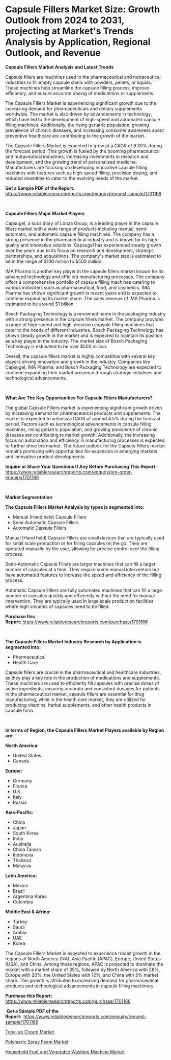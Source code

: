 <p><h1>Capsule Fillers Market Size: Growth Outlook from 2024 to 2031, projecting at Market's Trends Analysis by Application, Regional Outlook, and Revenue</h1></p><p><strong>Capsule Fillers Market Analysis and Latest Trends</strong></p>
<p><p>Capsule fillers are machines used in the pharmaceutical and nutraceutical industries to fill empty capsule shells with powders, pellets, or liquids. These machines help streamline the capsule filling process, improve efficiency, and ensure accurate dosing of medications or supplements.</p><p>The Capsule Fillers Market is experiencing significant growth due to the increasing demand for pharmaceuticals and dietary supplements worldwide. The market is also driven by advancements in technology, which have led to the development of high-speed and automated capsule filling machines. Additionally, the rising geriatric population, growing prevalence of chronic diseases, and increasing consumer awareness about preventive healthcare are contributing to the growth of the market.</p><p>The Capsule Fillers Market is expected to grow at a CAGR of 8.30% during the forecast period. This growth is fueled by the booming pharmaceutical and nutraceutical industries, increasing investments in research and development, and the growing trend of personalized medicine. Manufacturers are focusing on developing innovative capsule filling machines with features such as high-speed filling, precision dosing, and reduced downtime to cater to the evolving needs of the market.</p></p>
<p><strong>Get a Sample PDF of the Report:&nbsp;</strong> <a href="https://www.reliableresearchreports.com/enquiry/request-sample/1701166">https://www.reliableresearchreports.com/enquiry/request-sample/1701166</a></p>
<p>&nbsp;</p>
<p><strong>Capsule Fillers Major Market Players</strong></p>
<p><p>Capsugel, a subsidiary of Lonza Group, is a leading player in the capsule fillers market with a wide range of products including manual, semi-automatic, and automatic capsule filling machines. The company has a strong presence in the pharmaceutical industry and is known for its high-quality and innovative solutions. Capsugel has experienced steady growth over the years due to its focus on research and development, strategic partnerships, and acquisitions. The company's market size is estimated to be in the range of $100 million to $500 million.</p><p>IMA Pharma is another key player in the capsule fillers market known for its advanced technology and efficient manufacturing processes. The company offers a comprehensive portfolio of capsule filling machines catering to various industries such as pharmaceutical, food, and cosmetics. IMA Pharma has shown significant growth in recent years and is expected to continue expanding its market share. The sales revenue of IMA Pharma is estimated to be around $1 billion.</p><p>Bosch Packaging Technology is a renowned name in the packaging industry with a strong presence in the capsule fillers market. The company provides a range of high-speed and high-precision capsule filling machines that cater to the needs of different industries. Bosch Packaging Technology has shown steady growth in the market and is expected to maintain its position as a key player in the industry. The market size of Bosch Packaging Technology is estimated to be over $500 million.</p><p>Overall, the capsule fillers market is highly competitive with several key players driving innovation and growth in the industry. Companies like Capsugel, IMA Pharma, and Bosch Packaging Technology are expected to continue expanding their market presence through strategic initiatives and technological advancements.</p></p>
<p>&nbsp;</p>
<p><strong>What Are The Key Opportunities For Capsule Fillers Manufacturers?</strong></p>
<p><p>The global Capsule Fillers market is experiencing significant growth driven by increasing demand for pharmaceutical products and supplements. The market is expected to witness a CAGR of around 4.5% during the forecast period. Factors such as technological advancements in capsule filling machines, rising geriatric population, and growing prevalence of chronic diseases are contributing to market growth. Additionally, the increasing focus on automation and efficiency in manufacturing processes is expected to further drive the market. The future outlook for the Capsule Fillers market remains promising with opportunities for expansion in emerging markets and innovative product developments.</p></p>
<p><strong>Inquire or Share Your Questions If Any Before Purchasing This Report:</strong> <a href="https://www.reliableresearchreports.com/enquiry/pre-order-enquiry/1701166">https://www.reliableresearchreports.com/enquiry/pre-order-enquiry/1701166</a></p>
<p>&nbsp;</p>
<p><strong>Market Segmentation</strong></p>
<p><strong>The Capsule Fillers Market Analysis by types is segmented into:</strong></p>
<p><ul><li>Manual (Hand held) Capsule Fillers</li><li>Semi-Automatic Capsule Fillers</li><li>Automatic Capsule Fillers</li></ul></p>
<p><p>Manual (Hand held) Capsule Fillers are small devices that are typically used for small scale production or for filling capsules on the go. They are operated manually by the user, allowing for precise control over the filling process.</p><p>Semi-Automatic Capsule Fillers are larger machines that can fill a larger number of capsules at a time. They require some manual intervention but have automated features to increase the speed and efficiency of the filling process.</p><p>Automatic Capsule Fillers are fully automated machines that can fill a large number of capsules quickly and efficiently without the need for manual intervention. They are typically used in large scale production facilities where high volumes of capsules need to be filled.</p></p>
<p><strong>Purchase this Report:&nbsp;</strong><a href="https://www.reliableresearchreports.com/purchase/1701166">https://www.reliableresearchreports.com/purchase/1701166</a></p>
<p>&nbsp;</p>
<p><strong>The Capsule Fillers Market Industry Research by Application is segmented into:</strong></p>
<p><ul><li>Pharmaceutical</li><li>Health Care</li></ul></p>
<p><p>Capsule fillers are crucial in the pharmaceutical and healthcare industries, as they play a key role in the production of medications and supplements. These machines are used to efficiently fill capsules with precise doses of active ingredients, ensuring accurate and consistent dosages for patients. In the pharmaceutical market, capsule fillers are essential for drug manufacturing, while in the health care market, they are utilized for producing vitamins, herbal supplements, and other health products in capsule form.</p></p>
<p>&nbsp;</p>
<p><strong>In terms of Region, the Capsule Fillers Market Players available by Region are:</strong></p>
<p>
    <p> <strong> North America: </strong>
        <ul>
            <li>United States</li>
            <li>Canada</li>
        </ul>
        </p> 
    <p> <strong> Europe: </strong>
        <ul>
            <li>Germany</li>
            <li>France</li>
            <li>U.K.</li>
            <li>Italy</li>
            <li>Russia</li>
        </ul>
        </p> 
    <p> <strong> Asia-Pacific: </strong>
        <ul>
            <li>China</li>
            <li>Japan</li>
            <li>South Korea</li>
            <li>India</li>
            <li>Australia</li>
            <li>China Taiwan</li>
            <li>Indonesia</li>
            <li>Thailand</li>
            <li>Malaysia</li>
        </ul>
        </p> 
    <p> <strong> Latin America: </strong>
        <ul>
            <li>Mexico</li>
            <li>Brazil</li>
            <li>Argentina Korea</li>
            <li>Colombia</li>
        </ul>
        </p> 
    <p> <strong> Middle East & Africa: </strong>
        <ul>
            <li>Turkey</li>
            <li>Saudi</li>
            <li>Arabia</li>
            <li>UAE</li>
            <li>Korea</li>
        </ul>
    </p>
    </p>
<p><p>The Capsule Fillers Market is expected to experience robust growth in the regions of North America (NA), Asia Pacific (APAC), Europe, United States (USA), and China. Among these regions, APAC is projected to dominate the market with a market share of 35%, followed by North America with 28%, Europe with 20%, the United States with 12%, and China with 5% market share. This growth is attributed to increasing demand for pharmaceutical products and technological advancements in capsule filling machinery.</p></p>
<p><strong>Purchase this Report: </strong><a href="https://www.reliableresearchreports.com/purchase/1701166">https://www.reliableresearchreports.com/purchase/1701166</a></p>
<p>&nbsp;<strong>Get a Sample PDF of the Report:&nbsp;&nbsp;</strong><a href="https://www.reliableresearchreports.com/enquiry/request-sample/1701166">https://www.reliableresearchreports.com/enquiry/request-sample/1701166</a></p>
<p><strong></strong></p>
<p><p><a href="https://view.publitas.com/reportprime-1/tone-up-cream-market-with-the-goal-of-estimating-the-market-size-and-future-growth-potential-of-various-market-segments-based-on-component-applications-end-user-and-region/">Tone-up Cream Market</a></p><p><a href="https://view.publitas.com/reportprime-1/polymeric-spray-foam-market-a-comprehensive-report-of-its-market-share-growth-trends-2023-2030/">Polymeric Spray Foam Market</a></p><p><a href="https://view.publitas.com/reportprime-1/household-fruit-and-vegetable-washing-machine-market-size-evaluating-its-market-trends-growth-and-projections-2023-2030/">Household Fruit and Vegetable Washing Machine Market</a></p></p>